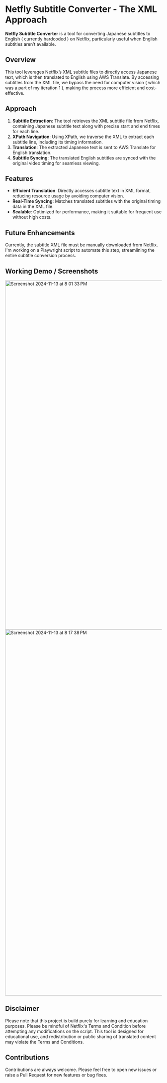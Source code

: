 # Netfly Subtitle Converter - The XML Approach

**Netfly Subtitle Converter** is a tool for converting Japanese subtitles to English ( currently hardcoded ) on Netflix, particularly useful when English subtitles aren’t available.

## Overview

This tool leverages Netflix’s XML subtitle files to directly access Japanese text, which is then translated to English using AWS Translate. By accessing subtitles from the XML file, we bypass the need for computer vision ( which was a part of my iteration 1 ), making the process more efficient and cost-effective.

## Approach

1. **Subtitle Extraction**: The tool retrieves the XML subtitle file from Netflix, containing Japanese subtitle text along with precise start and end times for each line.
2. **XPath Navigation**: Using XPath, we traverse the XML to extract each subtitle line, including its timing information.
3. **Translation**: The extracted Japanese text is sent to AWS Translate for English translation.
4. **Subtitle Syncing**: The translated English subtitles are synced with the original video timing for seamless viewing.

## Features

- **Efficient Translation**: Directly accesses subtitle text in XML format, reducing resource usage by avoiding computer vision.
- **Real-Time Syncing**: Matches translated subtitles with the original timing data in the XML file.
- **Scalable**: Optimized for performance, making it suitable for frequent use without high costs.

## Future Enhancements

Currently, the subtitle XML file must be manually downloaded from Netflix. I'm working on a Playwright script to automate this step, streamlining the entire subtitle conversion process.

## Working Demo / Screenshots

<img width="1120" alt="Screenshot 2024-11-13 at 8 01 33 PM" src="https://github.com/user-attachments/assets/86e41ef7-0f61-4abe-bb63-ce23dd4cdf1a">

<img width="1176" alt="Screenshot 2024-11-13 at 8 17 38 PM" src="https://github.com/user-attachments/assets/4ad1d4c0-8e5b-437c-99d5-c437cfb8ae6d">

## Disclaimer

Please note that this project is build purely for learning and education purposes. Please be mindful of Netflix's Terms and Condition before attempting any modifications on the script. 
This tool is designed for educational use, and redistribution or public sharing of translated content may violate the Terms and Conditions.

## Contributions

Contributions are always welcome. Please feel free to open new issues or raise a Pull Request for new features or bug fixes.
